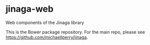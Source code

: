 # jinaga-web
Web components of the Jinaga library

This is the Bower package repository. For the main repo, please see https://github.com/michaellperry/jinaga.
